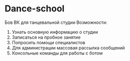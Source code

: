 # Dance-school
Бов ВК для танцевальной студии
Возможности:
1. Узнать основную информацию о студии
2. Записаться на пробное занятие
3. Попросить помощи специалистов
4. Для администрации массовая рассылка сообщений
5. Консольные команды для работы с ботом
